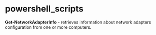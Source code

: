 # powershell_scripts

<p>
<strong>Get-NetworkAdapterInfo</strong> - retrieves information about network adapters configuration from one or more computers.
</p>
